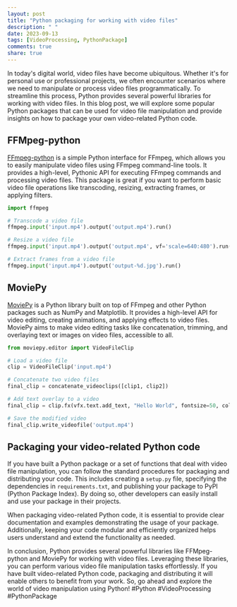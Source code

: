 ```yaml
---
layout: post
title: "Python packaging for working with video files"
description: " "
date: 2023-09-13
tags: [VideoProcessing, PythonPackage]
comments: true
share: true
---
```


In today's digital world, video files have become ubiquitous. Whether it's for personal use or professional projects, we often encounter scenarios where we need to manipulate or process video files programmatically. To streamline this process, Python provides several powerful libraries for working with video files. In this blog post, we will explore some popular Python packages that can be used for video file manipulation and provide insights on how to package your own video-related Python code.

## FFMpeg-python

[FFmpeg-python](https://github.com/kkroening/ffmpeg-python) is a simple Python interface for FFmpeg, which allows you to easily manipulate video files using FFmpeg command-line tools. It provides a high-level, Pythonic API for executing FFmpeg commands and processing video files. This package is great if you want to perform basic video file operations like transcoding, resizing, extracting frames, or applying filters.

```python
import ffmpeg

# Transcode a video file
ffmpeg.input('input.mp4').output('output.mp4').run()

# Resize a video file
ffmpeg.input('input.mp4').output('output.mp4', vf='scale=640:480').run()

# Extract frames from a video file
ffmpeg.input('input.mp4').output('output-%d.jpg').run()
```

## MoviePy

[MoviePy](https://zulko.github.io/moviepy/) is a Python library built on top of FFmpeg and other Python packages such as NumPy and Matplotlib. It provides a high-level API for video editing, creating animations, and applying effects to video files. MoviePy aims to make video editing tasks like concatenation, trimming, and overlaying text or images on video files, accessible to all.

```python
from moviepy.editor import VideoFileClip

# Load a video file
clip = VideoFileClip('input.mp4')

# Concatenate two video files
final_clip = concatenate_videoclips([clip1, clip2])

# Add text overlay to a video
final_clip = clip.fx(vfx.text.add_text, "Hello World", fontsize=50, color='white')

# Save the modified video
final_clip.write_videofile('output.mp4')
```

## Packaging your video-related Python code

If you have built a Python package or a set of functions that deal with video file manipulation, you can follow the standard procedures for packaging and distributing your code. This includes creating a `setup.py` file, specifying the dependencies in `requirements.txt`, and publishing your package to PyPI (Python Package Index). By doing so, other developers can easily install and use your package in their projects.

When packaging video-related Python code, it is essential to provide clear documentation and examples demonstrating the usage of your package. Additionally, keeping your code modular and efficiently organized helps users understand and extend the functionality as needed.

In conclusion, Python provides several powerful libraries like FFMpeg-python and MoviePy for working with video files. Leveraging these libraries, you can perform various video file manipulation tasks effortlessly. If you have built video-related Python code, packaging and distributing it will enable others to benefit from your work. So, go ahead and explore the world of video manipulation using Python! #Python #VideoProcessing #PythonPackage
